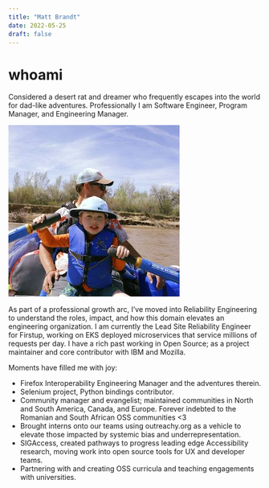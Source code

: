 ```yaml
---
title: "Matt Brandt"
date: 2022-05-25
draft: false
---
```

# whoami
Considered a desert rat and dreamer who frequently escapes into the world for dad-like adventures. Professionally I am Software Engineer, Program Manager, and Engineering Manager.

![Me](/about/me.jpeg)

As part of a professional growth arc, I’ve moved into Reliability Engineering to understand the roles, impact, and how this domain elevates an engineering organization.
I am currently the Lead Site Reliability Engineer for Firstup, working on EKS deployed microservices that service millions of requests per day. I have a rich past working in Open Source; as a project maintainer and core contributor with IBM and Mozilla.

Moments have filled me with joy:

* Firefox Interoperability Engineering Manager and the adventures therein.
* Selenium project, Python bindings contributor.
* Community manager and evangelist; maintained communities in North and South America, Canada, and Europe. Forever indebted to the Romanian and South African OSS communities <3
* Brought interns onto our teams using outreachy.org as a vehicle to elevate those impacted by systemic bias and underrepresentation.
* SIGAccess, created pathways to progress leading edge Accessibility research, moving work into open source tools for UX and developer teams.
* Partnering with and creating OSS curricula and teaching engagements with universities.
